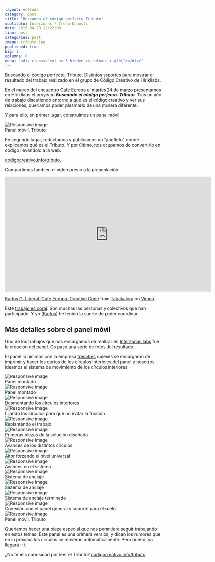 ```yaml
---
layout: entrada
category: post
title: "Buscando el código perfecto Tributo"
subtitulo: Interzonas / Iruña-Donosti
date: 2015-04-20 12:22:00
tipo: post
categories: post
image: tributo.jpg
published: true
big: 1
columna: 0
menu: "<div class=\"col-sm-3 hidden-xs columna-rigth\"></div>"
---
```


Buscando el código perfecto, Tributo. Distintos soportes para mostrar el resultado del trabajo realizado en el grupo de Código Creativo de Hirikilabs.

<!--mas-->

En el marco del encuentro [Café Europa](http://www.tabakalera.eu/programa/cafe-europa-creative-code/) el martes 24 de marzo presentamos en Hirikilabs el proyecto ___Buscando el código perfecto. Tributo___. Tras un año de trabajo discutiendo entorno a qué es el código creativo y ver sus relaciones, queríamos poder plasmarlo de una manera diferente. 

Y para ello, en primer lugar, construimos un panel móvil.

<div class="img-wrapper">
  <img src="{{site.url}}/images/tributo/cctratada.jpg" class="img-responsive" alt="Responsive image">
  <div class="img-footer">Panel móvil. Tributo</div>
</div>

En segundo lugar, redactamos y publicamos un "panfleto" donde explicamos qué es el Tributo. Y por último, nos ocupamos de convertirlo en código llevándolo a la web.

[codigocreativo.info/tributo](http://codigocreativo.info/tributo).

Compartimos también el vídeo previo a la presentación.

<iframe src="https://player.vimeo.com/video/123393809?byline=0&portrait=0" width="660" height="371" frameborder="0" webkitallowfullscreen mozallowfullscreen allowfullscreen></iframe> <p><a href="https://vimeo.com/123393809">Karlos G. Liberal. Cafe Europa. Creative Code</a> from <a href="https://vimeo.com/tabakalera">Tabakalera</a> on <a href="https://vimeo.com">Vimeo</a>.</p>


Este [trabajo es coral](http://codigocreativo.info/tributo/#colaboradores). Son muchas las personas y colectivos que han participado. Y yo ([Karlos](https://twitter.com/patxangas)) he tenido la suerte de poder coordinar.

<h2>Más detalles sobre el panel móvil</h2>

Uno de los trabajos que nos encargamos de realizar en [Interzonas labs](http://labs.interzonas.info) fue la creación del panel. Os paso una serie de fotos del resultado.

El panel lo hicimos con la empresa [tresatres](http://tresatres.com/) quienes se encargaron de imprimir y hacer los cortes de los círculos interiores del panel y nosotros ideamos el sistema de movimiento de los círculos interiores.

<div class="img-wrapper">
  <img src="{{site.url}}/images/tributo/1.jpg" class="img-responsive" alt="Responsive image">
  <div class="img-footer">Panel montado</div>
</div>

<div class="img-wrapper">
  <img src="{{site.url}}/images/tributo/2.jpg" class="img-responsive" alt="Responsive image">
  <div class="img-footer">Panel montado </div>
</div>

<div class="img-wrapper">
  <img src="{{site.url}}/images/tributo/3.jpg" class="img-responsive" alt="Responsive image">
  <div class="img-footer">Desmontando los círculos interiores </div>
</div>

<div class="img-wrapper">
  <img src="{{site.url}}/images/tributo/4.jpg" class="img-responsive" alt="Responsive image">
  <div class="img-footer">Lijando los círculos para que no evitar la fricción</div>
</div>

<div class="img-wrapper">
  <img src="{{site.url}}/images/tributo/5.jpg" class="img-responsive" alt="Responsive image">
  <div class="img-footer">Replantendo el trabajo</div>
</div>

<div class="img-wrapper">
  <img src="{{site.url}}/images/tributo/6.jpg" class="img-responsive" alt="Responsive image">
  <div class="img-footer">Primeras piezas de la solución diseñada</div>
</div>

<div class="img-wrapper">
  <img src="{{site.url}}/images/tributo/7.jpg" class="img-responsive" alt="Responsive image">
  <div class="img-footer">Avances de los distintos círculos</div>
</div>

<div class="img-wrapper">
  <img src="{{site.url}}/images/tributo/77.jpg" class="img-responsive" alt="Responsive image">
  <div class="img-footer">Aitor forzando el nivel universal </div>
</div>

<div class="img-wrapper">
  <img src="{{site.url}}/images/tributo/9.jpg" class="img-responsive" alt="Responsive image">
  <div class="img-footer">Avances en  el sistema</div>
</div>

<div class="img-wrapper">
  <img src="{{site.url}}/images/tributo/10.jpg" class="img-responsive" alt="Responsive image">
  <div class="img-footer">Sistema de anclaje</div>
</div>

<div class="img-wrapper">
  <img src="{{site.url}}/images/tributo/11.jpg" class="img-responsive" alt="Responsive image">
  <div class="img-footer">Sistema de anclaje</div>
</div>

<div class="img-wrapper">
  <img src="{{site.url}}/images/tributo/12.jpg" class="img-responsive" alt="Responsive image">
  <div class="img-footer">Sistema de anclaje terminado</div>
</div>

<div class="img-wrapper">
  <img src="{{site.url}}/images/tributo/13.jpg" class="img-responsive" alt="Responsive image">
  <div class="img-footer">Conexión con el panel general y soporte para el suelo</div>
</div>

<div class="img-wrapper">
  <img src="{{site.url}}/images/tributo/cctratada.jpg" class="img-responsive" alt="Responsive image">
  <div class="img-footer">Panel móvil. Tributo</div>
</div>


Queríamos hacer una pieza especial que nos permitiera seguir trabajando en estos temas. Este panel es una primera versión, y dicen los rumores que en la próxima los círculos se moverán automáticamente. Pero bueno, ya llegará :-).

¿No tenéis curiosidad por leer el Tributo? [codigocreativo.info/tributo](http://codicreativo.info/tributo)








